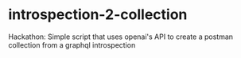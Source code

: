 # introspection-2-collection
Hackathon: Simple script that uses openai's API to create a postman collection from a graphql introspection

